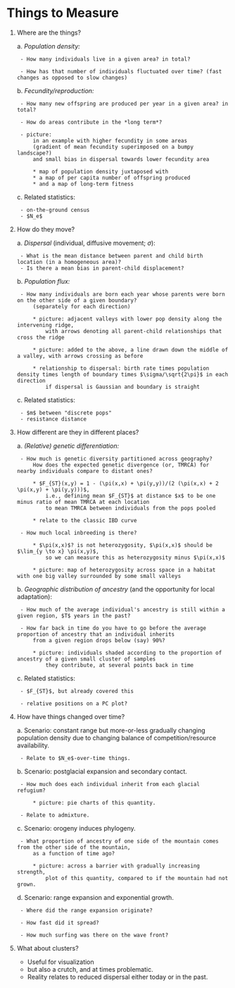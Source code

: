# Things to Measure

1. Where are the things?

    a. *Population density:* 

        - How many individuals live in a given area? in total?

        - How has that number of individuals fluctuated over time? (fast changes as opposed to slow changes)

    b. *Fecundity/reproduction:*

        - How many new offspring are produced per year in a given area? in total?

        - How do areas contribute in the *long term*?

        - picture: 
            in an example with higher fecundity in some areas 
            (gradient of mean fecundity superimposed on a bumpy landscape?)
            and small bias in dispersal towards lower fecundity area

            * map of population density juxtaposed with
            * a map of per capita number of offspring produced
            * and a map of long-term fitness 

    c. Related statistics:

        - on-the-ground census
        - $N_e$


2. How do they move?

    a. *Dispersal* (individual, diffusive movement; $\sigma$):

        - What is the mean distance between parent and child birth location (in a homogeneous area)?
        - Is there a mean bias in parent-child displacement?

    b. *Population flux:*

        - How many individuals are born each year whose parents were born on the other side of a given boundary?
            (separately for each direction)

            * picture: adjacent valleys with lower pop density along the intervening ridge,
                with arrows denoting all parent-child relationships that cross the ridge 

            * picture: added to the above, a line drawn down the middle of a valley, with arrows crossing as before

            * relationship to dispersal: birth rate times population density times length of boundary times $\sigma/\sqrt{2\pi}$ in each direction 
                if dispersal is Gaussian and boundary is straight

    c. Related statistics:

        - $m$ between "discrete pops"
        - resistance distance


3. How different are they in different places?

    a. *(Relative) genetic differentiation:*

        - How much is genetic diversity partitioned across geography?
            How does the expected genetic divergence (or, TMRCA) for nearby individuals compare to distant ones?
            
            * $F_{ST}(x,y) = 1 - (\pi(x,x) + \pi(y,y))/(2 (\pi(x,x) + 2 \pi(x,y) + \pi(y,y)))$, 
                i.e., defining mean $F_{ST}$ at distance $x$ to be one minus ratio of mean TMRCA at each location
                to mean TMRCA between individuals from the pops pooled

            * relate to the classic IBD curve

        - How much local inbreeding is there?

            * $\pi(x,x)$? is not heterozygosity, $\pi(x,x)$ should be $\lim_{y \to x} \pi(x,y)$,
                so we can measure this as heterozygosity minus $\pi(x,x)$

            * picture: map of heterozygosity across space in a habitat with one big valley surrounded by some small valleys


    b. *Geographic distribution of ancestry* (and the opportunity for local adaptation):

        - How much of the average individual's ancestry is still within a given region, $T$ years in the past?

        - How far back in time do you have to go before the average proportion of ancestry that an individual inherits
            from a given region drops below (say) 90%?
            
            * picture: individuals shaded according to the proportion of ancestry of a given small cluster of samples
                they contribute, at several points back in time


    c. Related statistics:

        - $F_{ST}$, but already covered this

        - relative positions on a PC plot?


4. How have things changed over time?

    a. Scenario: constant range but more-or-less gradually changing population density due to changing balance of competition/resource availability.

        - Relate to $N_e$-over-time things.

    b. Scenario: postglacial expansion and secondary contact.

        - How much does each individual inherit from each glacial refugium?

            * picture: pie charts of this quantity.

        - Relate to admixture.

    c. Scenario: orogeny induces phylogeny.

        - What proportion of ancestry of one side of the mountain comes from the other side of the mountain,
            as a function of time ago?

            * picture: across a barrier with gradually increasing strength,
                plot of this quantity, compared to if the mountain had not grown.

    d. Scenario: range expansion and exponential growth.

        - Where did the range expansion originate?

        - How fast did it spread?

        - How much surfing was there on the wave front?


5. What about clusters?

    - Useful for visualization 
    - but also a crutch, and at times problematic.
    - Reality relates to reduced dispersal either today or in the past.

